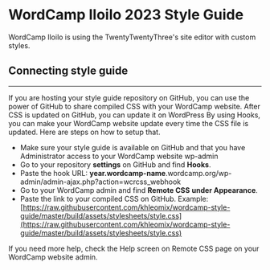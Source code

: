 # WordCamp Iloilo 2023 Style Guide
WordCamp Iloilo is using the TwentyTwentyThree's site editor with custom styles.

## Connecting style guide

----------

If you are hosting your style guide repository on GitHub, you can use the power of GitHub to share compiled CSS with your WordCamp website. After CSS is updated on GitHub, you can update it on WordPress By using Hooks, you can make your WordCamp website update every time the CSS file is updated. Here are steps on how to setup that.

* Make sure your style guide is available on GitHub and that you have Administrator access to your WordCamp website wp-admin
* Go to your repository **settings** on GitHub and find **Hooks**.
* Paste the hook URL: **year.wordcamp-name**.wordcamp.org/wp-admin/admin-ajax.php?action=wcrcss_webhook
* Go to your WordCamp admin and find **Remote CSS** **under Appearance**.
* Paste the link to your compiled CSS on GitHub. Example: [https://raw.githubusercontent.com/khleomix/wordcamp-style-guide/master/build/assets/stylesheets/style.css](https://raw.githubusercontent.com/khleomix/wordcamp-style-guide/master/build/assets/stylesheets/style.css)

If you need more help, check the Help screen on Remote CSS page on your WordCamp website admin.
